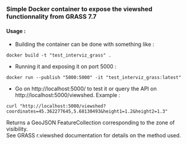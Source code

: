 ### Simple Docker container to expose the viewshed functionnality from GRASS 7.7


#### Usage :

- Building the container can be done with something like :
```
docker build -t "test_interviz_grass" .
```

- Running it and exposing it on port 5000 :
```
docker run --publish "5000:5000" -it "test_interviz_grass:latest"
```

- Go on http://localhost:5000/ to test it or query the API on http://localhost:5000/viewshed. Example :

```
curl "http://localhost:5000/viewshed?coordinates=45.362277645,5.68130493&height1=1.2&height2=1.3"
```
Returns a GeoJSON FeatureCollection corresponding to the zone of visibility.  
See GRASS r.viewshed documentation for details on the method used.
